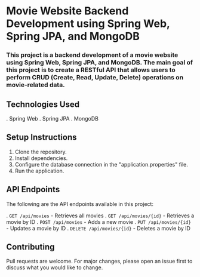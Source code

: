 # Movie Website Backend Development using Spring Web, Spring JPA, and MongoDB

### This project is a backend development of a movie website using Spring Web, Spring JPA, and MongoDB. The main goal of this project is to create a RESTful API that allows users to perform CRUD (Create, Read, Update, Delete) operations on movie-related data.

## Technologies Used
. Spring Web
. Spring JPA
. MongoDB

## Setup Instructions
1. Clone the repository.
2. Install dependencies.
3. Configure the database connection in the "application.properties" file.
4. Run the application.

## API Endpoints
The following are the API endpoints available in this project:

. `GET /api/movies` - Retrieves all movies
. `GET /api/movies/{id}` - Retrieves a movie by ID
. `POST /api/movies` - Adds a new movie
. `PUT /api/movies/{id}` - Updates a movie by ID
. `DELETE /api/movies/{id}` - Deletes a movie by ID

## Contributing
Pull requests are welcome. For major changes, please open an issue first to discuss what you would like to change.
